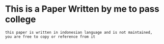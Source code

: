 # This is a Paper Written by me to pass college 

	this paper is written in indonesian language and is not maintained, you are free to copy or reference from it 

